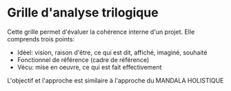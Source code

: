 # Grille d'analyse trilogique

Cette grille permet d'évaluer la cohérence interne d'un projet. Elle comprends trois points:

- Idéel: vision, raison d'être, ce qui est dit, affiché, imaginé, souhaité
- Fonctionnel de référence (cadre de référence)
- Vécu: mise en oeuvre, ce qui est fait effectivement

L'objectif et l'approche est similaire à l'approche du MANDALA HOLISTIQUE

